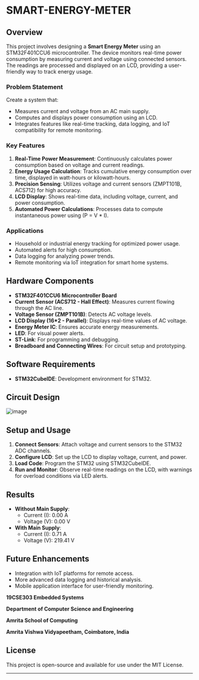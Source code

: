 # SMART-ENERGY-METER

## Overview

This project involves designing a **Smart Energy Meter** using an STM32F401CCU6 microcontroller. The device monitors real-time power consumption by measuring current and voltage using connected sensors. The readings are processed and displayed on an LCD, providing a user-friendly way to track energy usage.

### Problem Statement
Create a system that:
- Measures current and voltage from an AC main supply.
- Computes and displays power consumption using an LCD.
- Integrates features like real-time tracking, data logging, and IoT compatibility for remote monitoring.

### Key Features
1. **Real-Time Power Measurement**: Continuously calculates power consumption based on voltage and current readings.
2. **Energy Usage Calculation**: Tracks cumulative energy consumption over time, displayed in watt-hours or kilowatt-hours.
3. **Precision Sensing**: Utilizes voltage and current sensors (ZMPT101B, ACS712) for high accuracy.
4. **LCD Display**: Shows real-time data, including voltage, current, and power consumption.
5. **Automated Power Calculations**: Processes data to compute instantaneous power using (P = V * I).

### Applications
- Household or industrial energy tracking for optimized power usage.
- Automated alerts for high consumption.
- Data logging for analyzing power trends.
- Remote monitoring via IoT integration for smart home systems.

## Hardware Components
- **STM32F401CCU6 Microcontroller Board**
- **Current Sensor (ACS712 - Hall Effect)**: Measures current flowing through the AC line.
- **Voltage Sensor (ZMPT101B)**: Detects AC voltage levels.
- **LCD Display (16*2 - Parallel)**: Displays real-time values of AC voltage.
- **Energy Meter IC**: Ensures accurate energy measurements.
- **LED**: For visual power alerts.
- **ST-Link**: For programming and debugging.
- **Breadboard and Connecting Wires**: For circuit setup and prototyping.

## Software Requirements
- **STM32CubeIDE**: Development environment for STM32.

## Circuit Design
![image](https://github.com/user-attachments/assets/6f486b21-7e8e-4f76-941b-b099bc39686f)

## Setup and Usage
1. **Connect Sensors**: Attach voltage and current sensors to the STM32 ADC channels.
2. **Configure LCD**: Set up the LCD to display voltage, current, and power.
3. **Load Code**: Program the STM32 using STM32CubeIDE.
4. **Run and Monitor**: Observe real-time readings on the LCD, with warnings for overload conditions via LED alerts.

## Results
- **Without Main Supply**:
  - Current (I): 0.00 A
  - Voltage (V): 0.00 V
- **With Main Supply**:
  - Current (I): 0.71 A
  - Voltage (V): 219.41 V

## Future Enhancements
- Integration with IoT platforms for remote access.
- More advanced data logging and historical analysis.
- Mobile application interface for user-friendly monitoring.

**19CSE303 Embedded Systems**

**Department of Computer Science and Engineering**

**Amrita School of Computing**

**Amrita Vishwa Vidyapeetham, Coimbatore, India**




## License
This project is open-source and available for use under the MIT License. 



---------------------------------------------------------------------------------------------------------------------------------------------
